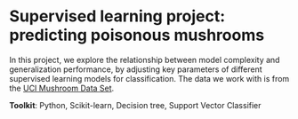 
# Supervised learning project: predicting poisonous mushrooms


In this project, we explore the relationship between model complexity and generalization performance, by adjusting key parameters of different supervised learning models for classification. The data we work with is from the [UCI Mushroom Data Set](http://archive.ics.uci.edu/ml/datasets/Mushroom?ref=datanews.io).


**Toolkit**: Python, Scikit-learn, Decision tree, Support Vector Classifier
